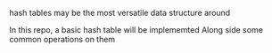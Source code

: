 hash tables may be the most versatile data structure around

In this repo, a basic hash table will be implememted
Along side some common operations on them
